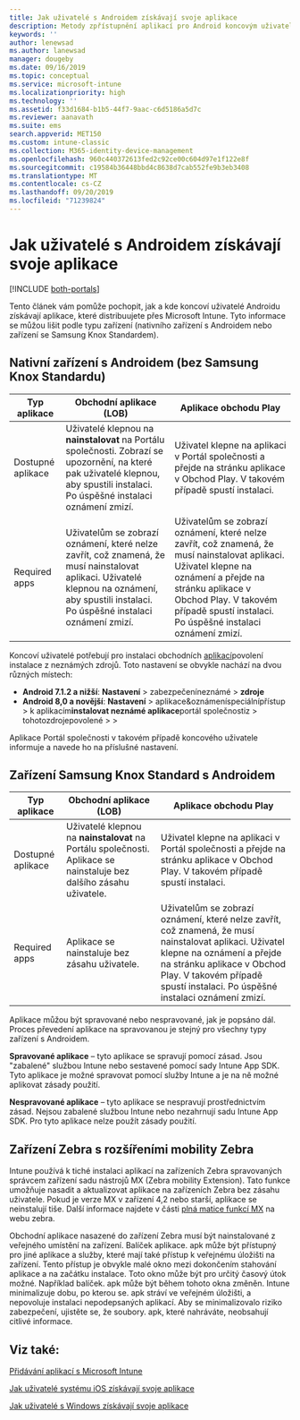 ```yaml
---
title: Jak uživatelé s Androidem získávají svoje aplikace
description: Metody zpřístupnění aplikací pro Android koncovým uživatelům
keywords: ''
author: lenewsad
ms.author: lanewsad
manager: dougeby
ms.date: 09/16/2019
ms.topic: conceptual
ms.service: microsoft-intune
ms.localizationpriority: high
ms.technology: ''
ms.assetid: f33d1684-b1b5-44f7-9aac-c6d5186a5d7c
ms.reviewer: aanavath
ms.suite: ems
search.appverid: MET150
ms.custom: intune-classic
ms.collection: M365-identity-device-management
ms.openlocfilehash: 960c440372613fed2c92ce00c604d97e1f122e8f
ms.sourcegitcommit: c19584b36448bbd4c8638d7cab552fe9b3eb3408
ms.translationtype: MT
ms.contentlocale: cs-CZ
ms.lasthandoff: 09/20/2019
ms.locfileid: "71239824"
---
```

# <a name="how-your-android-users-get-their-apps"></a>Jak uživatelé s Androidem získávají svoje aplikace

[!INCLUDE [both-portals](./includes/note-for-both-portals.md)]

Tento článek vám pomůže pochopit, jak a kde koncoví uživatelé Androidu získávají aplikace, které distribuujete přes Microsoft Intune. Tyto informace se můžou lišit podle typu zařízení (nativního zařízení s Androidem nebo zařízení se Samsung Knox Standardem).

## <a name="native-non-samsung-knox-standard-android-devices"></a>Nativní zařízení s Androidem (bez Samsung Knox Standardu)

| Typ aplikace | Obchodní aplikace (LOB) | Aplikace obchodu Play  |
| ------------- |-------------| -----|
| Dostupné aplikace      | Uživatelé klepnou na **nainstalovat** na Portálu společnosti. Zobrazí se upozornění, na které pak uživatelé klepnou, aby spustili instalaci. Po úspěšné instalaci oznámení zmizí. | Uživatel klepne na aplikaci v Portál společnosti a přejde na stránku aplikace v Obchod Play. V takovém případě spustí instalaci.|
| Required apps      | Uživatelům se zobrazí oznámení, které nelze zavřít, což znamená, že musí nainstalovat aplikaci. Uživatelé klepnou na oznámení, aby spustili instalaci. Po úspěšné instalaci oznámení zmizí.    | Uživatelům se zobrazí oznámení, které nelze zavřít, což znamená, že musí nainstalovat aplikaci. Uživatel klepne na oznámení a přejde na stránku aplikace v Obchod Play. V takovém případě spustí instalaci. Po úspěšné instalaci oznámení zmizí. |

Koncoví uživatelé potřebují pro instalaci obchodních [aplikací](lob-apps-android.md)povolení instalace z neznámých zdrojů. Toto nastavení se obvykle nachází na dvou různých místech:

* **Android 7.1.2 a nižší**: **Nastavení** > zabezpečeníneznámé > **zdroje**
* **Android 8,0 a novější**: **Nastavení** > aplikace&oznámeníspeciálnípřístup > k aplikacím**instalovat neznámé aplikace**portál společnostiz > tohotozdrojepovolené >  > 

Aplikace Portál společnosti v takovém případě koncového uživatele informuje a navede ho na příslušné nastavení. 

## <a name="samsung-knox-standard-android-devices"></a>Zařízení Samsung Knox Standard s Androidem

| Typ aplikace | Obchodní aplikace (LOB) | Aplikace obchodu Play  |
| ------------- |-------------| -----|
| Dostupné aplikace      | Uživatelé klepnou na **nainstalovat** na Portálu společnosti. Aplikace se nainstaluje bez dalšího zásahu uživatele. | Uživatel klepne na aplikaci v Portál společnosti a přejde na stránku aplikace v Obchod Play. V takovém případě spustí instalaci.|
| Required apps      | Aplikace se nainstaluje bez zásahu uživatele.    | Uživatelům se zobrazí oznámení, které nelze zavřít, což znamená, že musí nainstalovat aplikaci. Uživatel klepne na oznámení a přejde na stránku aplikace v Obchod Play. V takovém případě spustí instalaci. Po úspěšné instalaci oznámení zmizí. |

Aplikace můžou být spravované nebo nespravované, jak je popsáno dál. Proces převedení aplikace na spravovanou je stejný pro všechny typy zařízení s Androidem.

**Spravované aplikace** – tyto aplikace se spravují pomocí zásad. Jsou "zabalené" službou Intune nebo sestavené pomocí sady Intune App SDK. Tyto aplikace je možné spravovat pomocí služby Intune a je na ně možné aplikovat zásady použití.

**Nespravované aplikace** – tyto aplikace se nespravují prostřednictvím zásad. Nejsou zabalené službou Intune nebo nezahrnují sadu Intune App SDK. Pro tyto aplikace nelze použít zásady použití.

## <a name="zebra-devices-with-zebra-mobility-extensions"></a>Zařízení Zebra s rozšířeními mobility Zebra

Intune používá k tiché instalaci aplikací na zařízeních Zebra spravovaných správcem zařízení sadu nástrojů MX (Zebra mobility Extension). Tato funkce umožňuje nasadit a aktualizovat aplikace na zařízeních Zebra bez zásahu uživatele. Pokud je verze MX v zařízení 4,2 nebo starší, aplikace se neinstalují tiše. Další informace najdete v části [plná matice funkcí MX](http://techdocs.zebra.com/mx/compatibility/) na webu zebra.

Obchodní aplikace nasazené do zařízení Zebra musí být nainstalované z veřejného umístění na zařízení. Balíček aplikace. apk může být přístupný pro jiné aplikace a služby, které mají také přístup k veřejnému úložišti na zařízení. Tento přístup je obvykle malé okno mezi dokončením stahování aplikace a na začátku instalace. Toto okno může být pro určitý časový útok možné. Například balíček. apk může být během tohoto okna změněn. Intune minimalizuje dobu, po kterou se. apk stráví ve veřejném úložišti, a nepovoluje instalaci nepodepsaných aplikací. Aby se minimalizovalo riziko zabezpečení, ujistěte se, že soubory. apk, které nahráváte, neobsahují citlivé informace.

## <a name="see-also"></a>Viz také:

[Přidávání aplikací s Microsoft Intune](apps-add.md)

[Jak uživatelé systému iOS získávají svoje aplikace](end-user-apps-ios.md)

[Jak uživatelé s Windows získávají svoje aplikace](end-user-apps-windows.md)
